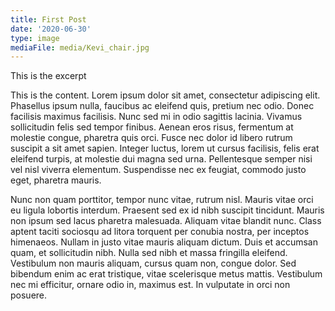 ```yaml
---
title: First Post
date: '2020-06-30'
type: image
mediaFile: media/Kevi_chair.jpg
---
```

This is the excerpt

This is the content. Lorem ipsum dolor sit amet, consectetur adipiscing elit. Phasellus ipsum nulla, faucibus ac eleifend quis, pretium nec odio. Donec facilisis maximus facilisis. Nunc sed mi in odio sagittis lacinia. Vivamus sollicitudin felis sed tempor finibus. Aenean eros risus, fermentum at molestie congue, pharetra quis orci. Fusce nec dolor id libero rutrum suscipit a sit amet sapien. Integer luctus, lorem ut cursus facilisis, felis erat eleifend turpis, at molestie dui magna sed urna. Pellentesque semper nisi vel nisl viverra elementum. Suspendisse nec ex feugiat, commodo justo eget, pharetra mauris.

Nunc non quam porttitor, tempor nunc vitae, rutrum nisl. Mauris vitae orci eu ligula lobortis interdum. Praesent sed ex id nibh suscipit tincidunt. Mauris non ipsum sed lacus pharetra malesuada. Aliquam vitae blandit nunc. Class aptent taciti sociosqu ad litora torquent per conubia nostra, per inceptos himenaeos. Nullam in justo vitae mauris aliquam dictum. Duis et accumsan quam, et sollicitudin nibh. Nulla sed nibh et massa fringilla eleifend. Vestibulum non mauris aliquam, cursus quam non, congue dolor. Sed bibendum enim ac erat tristique, vitae scelerisque metus mattis. Vestibulum nec mi efficitur, ornare odio in, maximus est. In vulputate in orci non posuere.